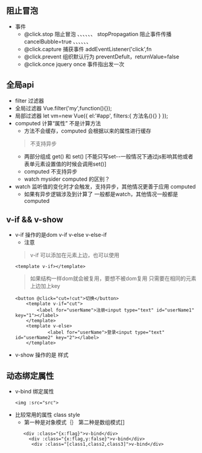 ## 阻止冒泡
- 事件
    - @click.stop 阻止冒泡
    、、、、、、
        stopPropagation 阻止事件传播
        cancelBubble=true
    、、、、、、
    - @click.capture 捕获事件
        addEventListener('click',fn
    - @click.prevent
            组织默认行为
            preventDefult，returnValue=false
    - @click.once
        jquery once 事件指出发一次
## 全局api
- filter 过滤器
- 全局过滤器
        Vue.filter('my',function(){});
- 局部过滤器
        let vm=new Vue({
            el:'#app',
            filters:{
                方法名(){}
            }
        });
- computed 计算“属性” 不是计算方法
    * 方法不会缓存，computed 会根据以来的属性进行缓存 
    > 不支持异步  
    * 两部分组成 get() 和 set() [不能只写set--一般情况下通过js影响其他或者表单元素设置值的时候会调用set()]
    * computed  不支持异步
    * watch mysider computed 的区别？
- watch 监听值的变化时才会触发，支持异步，其他情况更善于应用 computed
    * 如果有异步逻辑涉及到计算了 一般都是watch，其他情况一般都是computed

## v-if && v-show
- v-if 操作的是dom v-if v-else v-else-if
    * 注意
    > v-if 可以添加在元素上边，也可以使用
    ```
    <template v-if></template>
    ```
    > 如果结构一样dom就会被复用，要想不被dom复用  只需要在相同的元素上边加上key
    ```
    <button @click="cut=!cut">切换</button>
        <template v-if="cut">
            <label for="userName">注册<input type="text" id="userName1" key="1"></label>
        </template>
        <template v-else>
                <label for="userName">登录<input type="text" id="userName2" key="2"></label>
        </template>
    ```
- v-show 操作的是 样式

## 动态绑定属性
- v-bind 绑定属性
    ```
    <img :src="src">
    ``` 
- 比较常用的属性 class  style 
    * 第一种是对象模式｛｝ 第二种是数组模式[]
    ```
       <div :class="{x:flag}">v-bind</div>
         <div :class="{x:flag,y:false}">v-bind</div>
          <div :class="[class1,class2,class3]">v-bind</div>
    ```


